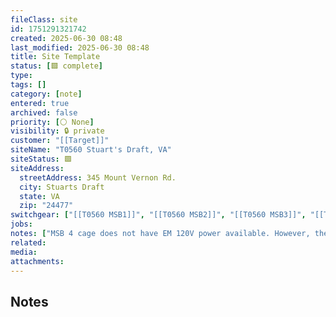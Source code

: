 ```yaml
---
fileClass: site
id: 1751291321742
created: 2025-06-30 08:48
last_modified: 2025-06-30 08:48
title: Site Template
status: [🟩 complete]
type: 
tags: []
category: [note]
entered: true
archived: false
priority: [⚪ None]
visibility: 🔒 private
customer: "[[Target]]"
siteName: "T0560 Stuart's Draft, VA"
siteStatus: 🟩
siteAddress:
  streetAddress: 345 Mount Vernon Rd.
  city: Stuarts Draft
  state: VA
  zip: "24477"
switchgear: ["[[T0560 MSB1]]", "[[T0560 MSB2]]", "[[T0560 MSB3]]", "[[T0560 MSB4]]"]
jobs: 
notes: ["MSB 4 cage does not have EM 120V power available. However, there is an EM/UPS panel above the trucking office on the mezzanine level. You just need a 100' extension cord and drop it down into the MSB 4 cage"]
related: 
media: 
attachments:
---
```


## Notes